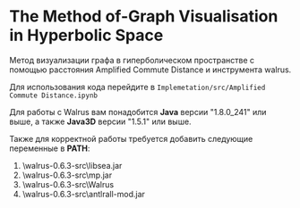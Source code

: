 # The Method of-Graph Visualisation in Hyperbolic Space
Метод визуализации графа в гиперболическом пространстве с помощью расстояния Amplified Commute Distance и инструмента walrus.

Для использования кода перейдите в `Implemetation/src/Amplified Commute Distance.ipynb`

Для работы с Walrus вам понадобится **Java** версии "1.8.0_241" или выше, а также **Java3D** версии "1.5.1" или выше.

Также для корректной работы требуется добавить следующие переменные в **PATH**:
1) \walrus-0.6.3-src\libsea.jar
2) \walrus-0.6.3-src\mp.jar
3) \walrus-0.6.3-src\Walrus
4) \walrus-0.6.3-src\antlrall-mod.jar

